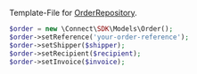 Template-File for [OrderRepository][OrderRepository].

```php
$order = new \Connect\SDK\Models\Order();
$order->setReference('your-order-reference');
$order->setShipper($shipper);
$order->setRecipient($recipient);
$order->setInvoice($invoice);
```

[OrderRepository]: ../Repositories/OrderRepository.md

